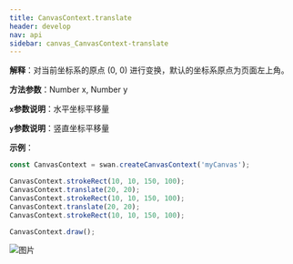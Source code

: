 ```yaml
---
title: CanvasContext.translate
header: develop
nav: api
sidebar: canvas_CanvasContext-translate
---
```

 
**解释**：对当前坐标系的原点 (0, 0) 进行变换，默认的坐标系原点为页面左上角。

**方法参数**：Number x, Number y

**`x`参数说明**：水平坐标平移量 

**`y`参数说明**：竖直坐标平移量


**示例**：

```js
const CanvasContext = swan.createCanvasContext('myCanvas');

CanvasContext.strokeRect(10, 10, 150, 100);
CanvasContext.translate(20, 20);
CanvasContext.strokeRect(10, 10, 150, 100);
CanvasContext.translate(20, 20);
CanvasContext.strokeRect(10, 10, 150, 100);

CanvasContext.draw();
```

![图片](../../../../img/translate.png)


